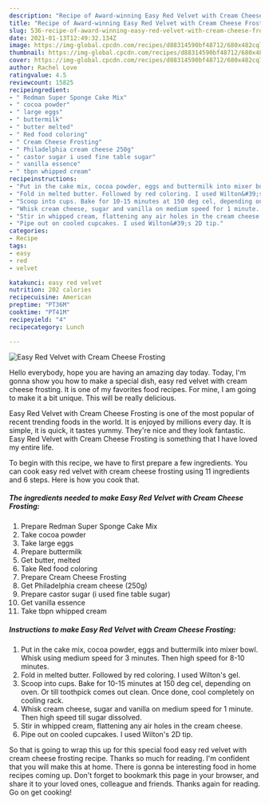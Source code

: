 ```yaml
---
description: "Recipe of Award-winning Easy Red Velvet with Cream Cheese Frosting"
title: "Recipe of Award-winning Easy Red Velvet with Cream Cheese Frosting"
slug: 536-recipe-of-award-winning-easy-red-velvet-with-cream-cheese-frosting
date: 2021-01-13T12:49:32.134Z
image: https://img-global.cpcdn.com/recipes/d88314590bf48712/680x482cq70/easy-red-velvet-with-cream-cheese-frosting-recipe-main-photo.jpg
thumbnail: https://img-global.cpcdn.com/recipes/d88314590bf48712/680x482cq70/easy-red-velvet-with-cream-cheese-frosting-recipe-main-photo.jpg
cover: https://img-global.cpcdn.com/recipes/d88314590bf48712/680x482cq70/easy-red-velvet-with-cream-cheese-frosting-recipe-main-photo.jpg
author: Rachel Love
ratingvalue: 4.5
reviewcount: 15825
recipeingredient:
- " Redman Super Sponge Cake Mix"
- " cocoa powder"
- " large eggs"
- " buttermilk"
- " butter melted"
- " Red food coloring"
- " Cream Cheese Frosting"
- " Philadelphia cream cheese 250g"
- " castor sugar i used fine table sugar"
- " vanilla essence"
- " tbpn whipped cream"
recipeinstructions:
- "Put in the cake mix, cocoa powder, eggs and buttermilk into mixer bowl. Whisk using medium speed for 3 minutes. Then high speed for 8-10 minutes."
- "Fold in melted butter. Followed by red coloring. I used Wilton&#39;s gel."
- "Scoop into cups. Bake for 10-15 minutes at 150 deg cel, depending on oven. Or till toothpick comes out clean. Once done, cool completely on cooling rack."
- "Whisk cream cheese, sugar and vanilla on medium speed for 1 minute. Then high speed till sugar dissolved."
- "Stir in whipped cream, flattening any air holes in the cream cheese."
- "Pipe out on cooled cupcakes. I used Wilton&#39;s 2D tip."
categories:
- Recipe
tags:
- easy
- red
- velvet

katakunci: easy red velvet 
nutrition: 202 calories
recipecuisine: American
preptime: "PT36M"
cooktime: "PT41M"
recipeyield: "4"
recipecategory: Lunch

---
```



![Easy Red Velvet with Cream Cheese Frosting](https://img-global.cpcdn.com/recipes/d88314590bf48712/680x482cq70/easy-red-velvet-with-cream-cheese-frosting-recipe-main-photo.jpg)

Hello everybody, hope you are having an amazing day today. Today, I'm gonna show you how to make a special dish, easy red velvet with cream cheese frosting. It is one of my favorites food recipes. For mine, I am going to make it a bit unique. This will be really delicious.

Easy Red Velvet with Cream Cheese Frosting is one of the most popular of recent trending foods in the world. It is enjoyed by millions every day. It is simple, it is quick, it tastes yummy. They're nice and they look fantastic. Easy Red Velvet with Cream Cheese Frosting is something that I have loved my entire life.




To begin with this recipe, we have to first prepare a few ingredients. You can cook easy red velvet with cream cheese frosting using 11 ingredients and 6 steps. Here is how you cook that.

<!--inarticleads1-->

##### The ingredients needed to make Easy Red Velvet with Cream Cheese Frosting:

1. Prepare  Redman Super Sponge Cake Mix
1. Take  cocoa powder
1. Take  large eggs
1. Prepare  buttermilk
1. Get  butter, melted
1. Take  Red food coloring
1. Prepare  Cream Cheese Frosting
1. Get  Philadelphia cream cheese (250g)
1. Prepare  castor sugar (i used fine table sugar)
1. Get  vanilla essence
1. Take  tbpn whipped cream




<!--inarticleads2-->

##### Instructions to make Easy Red Velvet with Cream Cheese Frosting:

1. Put in the cake mix, cocoa powder, eggs and buttermilk into mixer bowl. Whisk using medium speed for 3 minutes. Then high speed for 8-10 minutes.
1. Fold in melted butter. Followed by red coloring. I used Wilton&#39;s gel.
1. Scoop into cups. Bake for 10-15 minutes at 150 deg cel, depending on oven. Or till toothpick comes out clean. Once done, cool completely on cooling rack.
1. Whisk cream cheese, sugar and vanilla on medium speed for 1 minute. Then high speed till sugar dissolved.
1. Stir in whipped cream, flattening any air holes in the cream cheese.
1. Pipe out on cooled cupcakes. I used Wilton&#39;s 2D tip.




So that is going to wrap this up for this special food easy red velvet with cream cheese frosting recipe. Thanks so much for reading. I'm confident that you will make this at home. There is gonna be interesting food in home recipes coming up. Don't forget to bookmark this page in your browser, and share it to your loved ones, colleague and friends. Thanks again for reading. Go on get cooking!
